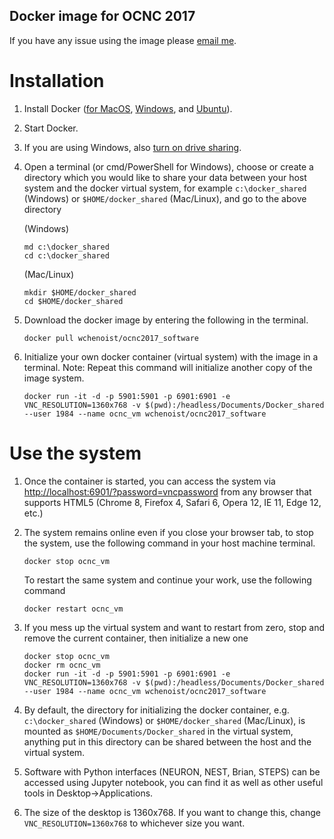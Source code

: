 ## Docker image for OCNC 2017

If you have any issue using the image please <a href="mailto:w.chen@oist.jp?Subject=OCNC2017%20docker%20issue" target="_top">email me</a>.

# Installation

1. Install Docker ([for MacOS](https://docs.docker.com/docker-for-mac/), [Windows](https://docs.docker.com/docker-for-windows/), and [Ubuntu](https://docs.docker.com/engine/installation/linux/ubuntu/)).

2. Start Docker.

3. If you are using Windows, also [turn on drive sharing](https://rominirani.com/docker-on-windows-mounting-host-directories-d96f3f056a2c#.w4v0e42tn).

4. Open a terminal (or cmd/PowerShell for Windows), choose or create a directory which you would like to share your data between your host system and the docker virtual system, for example `c:\docker_shared` (Windows) or `$HOME/docker_shared` (Mac/Linux), and go to the above directory

   (Windows)
   ```shell
   md c:\docker_shared
   cd c:\docker_shared
   ```
   (Mac/Linux)
   ```shell
   mkdir $HOME/docker_shared
   cd $HOME/docker_shared
   ```
   
5. Download the docker image by entering the following in the terminal.

   ```shell
   docker pull wchenoist/ocnc2017_software
   ```
   
6. Initialize your own docker container (virtual system) with the image in a terminal. Note: Repeat this command will initialize another copy of the image system.

   ```shell
   docker run -it -d -p 5901:5901 -p 6901:6901 -e  VNC_RESOLUTION=1360x768 -v $(pwd):/headless/Documents/Docker_shared --user 1984 --name ocnc_vm wchenoist/ocnc2017_software
   ```
# Use the system

1. Once the container is started, you can access the system via [http://localhost:6901/?password=vncpassword](http://localhost:6901/?password=vncpassword) from any browser that supports HTML5 (Chrome 8, Firefox 4, Safari 6, Opera 12, IE 11, Edge 12, etc.)

2. The system remains online even if you close your browser tab, to stop the system, use the following command in your host machine terminal.

   ```shell
   docker stop ocnc_vm
   ```
   To restart the same system and continue your work, use the following command

   ```shell
   docker restart ocnc_vm
   ```
3. If you mess up the virtual system and want to restart from zero, stop and remove the current container, then initialize a new one

   ```shell
   docker stop ocnc_vm
   docker rm ocnc_vm
   docker run -it -d -p 5901:5901 -p 6901:6901 -e  VNC_RESOLUTION=1360x768 -v $(pwd):/headless/Documents/Docker_shared --user 1984 --name ocnc_vm wchenoist/ocnc2017_software
   ```
4. By default, the directory for initializing the docker container, e.g. `c:\docker_shared` (Windows) or `$HOME/docker_shared` (Mac/Linux), is mounted as `$HOME/Documents/Docker_shared` in the virtual system, anything put in this directory can be shared between the host and the virtual system.

5. Software with Python interfaces (NEURON, NEST, Brian, STEPS) can be accessed using Jupyter notebook, you can find it as well as other useful tools in Desktop->Applications. 

5. The size of the desktop is 1360x768. If you want to change this, change `VNC_RESOLUTION=1360x768` to whichever size you want.

